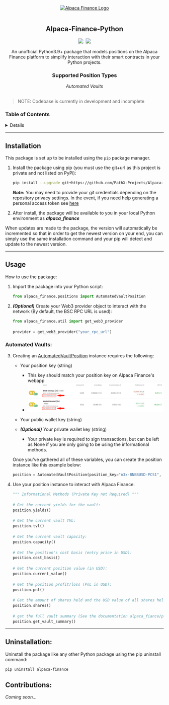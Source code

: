 
<!-- PROJECT HEADER -->
<div align="center">
  <a href ="https://www.alpacafinance.org//"><img src="https://pbs.twimg.com/profile_images/1481749291379081217/KGzK2UQS_400x400.png" alt="Alpaca Finance Logo" height="200"></a>
  <br></br>
  <h2 align="center"><strong>Alpaca-Finance-Python</strong></h2>
  <img src="https://img.shields.io/badge/Python-3.9%2B-yellow"/>&nbsp&nbsp<img src="https://img.shields.io/badge/Chain-BSC-yellow"></img>
    <p align="center">
        An unofficial Python3.9+ package that models positions on the Alpaca Finance platform to simplify interaction with their smart contracts in your Python projects.
    </p>
    <h3><strong>Supported Position Types</strong></h3>
    <i>Automated Vaults</i><br>
</div>
<br>

> NOTE: Codebase is currently in development and incomplete

<!-- TABLE OF CONTENTS -->
### Table of Contents
<details>
  <ol>
    <li><a href="#installation">Installation</a></li>
    <li><a href="#usage">Usage</a></li>
    <li><a href="#uninstallation">Uninstallation</a></li>
    <!-- <li><a href="#roadmap">Roadmap</a></li> -->
  </ol>
</details>

___

## Installation

This package is set up to be installed using the `pip` package manager.

1. Install the package using pip (you must use the git+url as this project is private and not listed on PyPi):
    ```bash
    pip install --upgrade git+https://github.com/PathX-Projects/Alpaca-Finance-Python.git
    ```

    ***Note:*** You may need to provide your git credentials depending on the repository privacy settings. In the event, if you need help generating a personal access token see [here](https://catalyst.zoho.com/help/tutorials/githubbot/generate-access-token.html)

2. After install, the package will be available to you in your local Python environment as ***alpaca_finance***

When updates are made to the package, the version will automatically be incremented so that in order to get the newest version on your end, you can simply use the same installation command and your pip will detect and update to the newest version.

___

## Usage

How to use the package:

1. Import the package into your Python script:
    ```python
    from alpaca_finance.positions import AutomatedVaultPosition
    ```

2. ***(Optional)*** Create your Web3 provider object to interact with the network (By default, the BSC RPC URL is used):
    ```python
    from alpaca_finance.util import get_web3_provider

    provider = get_web3_provider("your_rpc_url")
    ```

### Automated Vaults:

3. Creating an [AutomatedVaultPosition](alpaca_finance/positions.py) instance requires the following:
    - Your position key (string)
        - This key should match your position key on Alpaca Finance's webapp
        - ![demo](img/demo.png)
  
    - Your public wallet key (string)

    - ***(Optional)*** Your private wallet key (string)
        - Your private key is required to sign transactions, but can be left as None if you are only going to be using the informational methods.

    Once you've gathered all of these variables, you can create the position instance like this example below:
    ```python
    position = AutomatedVaultPosition(position_key="n3x-BNBBUSD-PCS1", owner_wallet_address="0x...", owner_private_key="123abc456efg789hij...")
    ```
4. Use your position instance to interact with Alpaca Finance:
    ```python
    """ Informational Methods (Private Key not Required) """

    # Get the current yields for the vault:
    position.yields()

    # Get the current vault TVL:
    position.tvl()

    # Get the current vault capacity:
    position.capacity()

    # Get the position's cost basis (entry price in USD):
    position.cost_basis()

    # Get the current position value (in USD):
    position.current_value()

    # Get the position profit/loss (PnL in USD):
    position.pnl()

    # Get the amount of shares held and the USD value of all shares held:
    position.shares()

    # get the full vault summary (See the documentation alpaca_fiance/positions.py for more details):
    position.get_vault_summary()
    ```

___

## Uninstallation:

Uninstall the package like any other Python package using the pip uninstall command:
```bash
pip uninstall alpaca-finance
```

## Contributions:

*Coming soon...*
